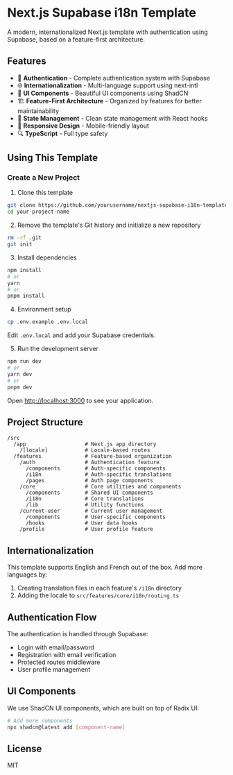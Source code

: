 # Next.js Supabase i18n Template

A modern, internationalized Next.js template with authentication using Supabase, based on a feature-first architecture.

## Features

- 🔐 **Authentication** - Complete authentication system with Supabase
- 🌐 **Internationalization** - Multi-language support using next-intl
- 🎨 **UI Components** - Beautiful UI components using ShadCN
- 🏗️ **Feature-First Architecture** - Organized by features for better maintainability
- 🔄 **State Management** - Clean state management with React hooks
- 📱 **Responsive Design** - Mobile-friendly layout
- 🔍 **TypeScript** - Full type safety

## Using This Template

### Create a New Project

1. Clone this template

```bash
git clone https://github.com/yourusername/nextjs-supabase-i18n-template.git your-project-name
cd your-project-name
```

2. Remove the template's Git history and initialize a new repository

```bash
rm -rf .git
git init
```

3. Install dependencies

```bash
npm install
# or
yarn
# or
pnpm install
```

4. Environment setup

```bash
cp .env.example .env.local
```

Edit `.env.local` and add your Supabase credentials.

5. Run the development server

```bash
npm run dev
# or
yarn dev
# or
pnpm dev
```

Open [http://localhost:3000](http://localhost:3000) to see your application.

## Project Structure

```
/src
  /app                   # Next.js app directory
    /[locale]            # Locale-based routes
  /features              # Feature-based organization
    /auth                # Authentication feature
      /components        # Auth-specific components
      /i18n              # Auth-specific translations
      /pages             # Auth page components
    /core                # Core utilities and components
      /components        # Shared UI components
      /i18n              # Core translations
      /lib               # Utility functions
    /current-user        # Current user management
      /components        # User-specific components
      /hooks             # User data hooks
    /profile             # User profile feature
```

## Internationalization

This template supports English and French out of the box. Add more languages by:

1. Creating translation files in each feature's `/i18n` directory
2. Adding the locale to `src/features/core/i18n/routing.ts`

## Authentication Flow

The authentication is handled through Supabase:

- Login with email/password
- Registration with email verification
- Protected routes middleware
- User profile management

## UI Components

We use ShadCN UI components, which are built on top of Radix UI:

```bash
# Add more components
npx shadcn@latest add [component-name]
```

## License

MIT
